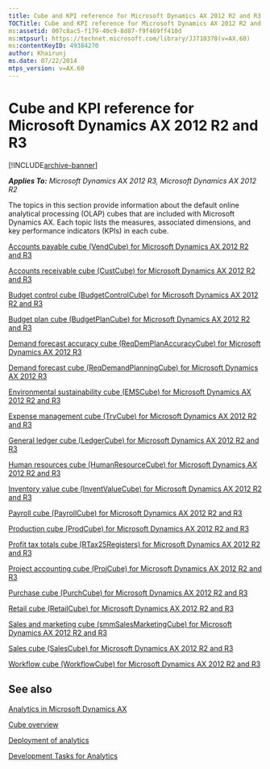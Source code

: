```yaml
---
title: Cube and KPI reference for Microsoft Dynamics AX 2012 R2 and R3
TOCTitle: Cube and KPI reference for Microsoft Dynamics AX 2012 R2 and R3
ms:assetid: 007c8ac5-f179-40c9-8d87-f9f469ff410d
ms:mtpsurl: https://technet.microsoft.com/library/JJ710378(v=AX.60)
ms:contentKeyID: 49384270
author: Khairunj
ms.date: 07/22/2014
mtps_version: v=AX.60
---
```


# Cube and KPI reference for Microsoft Dynamics AX 2012 R2 and R3 


[!INCLUDE[archive-banner](includes/archive-banner.md)]


_**Applies To:** Microsoft Dynamics AX 2012 R3, Microsoft Dynamics AX 2012 R2_

The topics in this section provide information about the default online analytical processing (OLAP) cubes that are included with Microsoft Dynamics AX. Each topic lists the measures, associated dimensions, and key performance indicators (KPIs) in each cube.

[Accounts payable cube (VendCube) for Microsoft Dynamics AX 2012 R2 and R3](accounts-payable-cube-vendcube-for-microsoft-dynamics-ax-2012-r2-and-r3.md)

[Accounts receivable cube (CustCube) for Microsoft Dynamics AX 2012 R2 and R3](accounts-receivable-cube-custcube-for-microsoft-dynamics-ax-2012-r2-and-r3.md)

[Budget control cube (BudgetControlCube) for Microsoft Dynamics AX 2012 R2 and R3](budget-control-cube-budgetcontrolcube-for-microsoft-dynamics-ax-2012-r2-and-r3.md)

[Budget plan cube (BudgetPlanCube) for Microsoft Dynamics AX 2012 R2 and R3](budget-plan-cube-budgetplancube-for-microsoft-dynamics-ax-2012-r2-and-r3.md)

[Demand forecast accuracy cube (ReqDemPlanAccuracyCube) for Microsoft Dynamics AX 2012 R3](demand-forecast-accuracy-cube-reqdemplanaccuracycube-for-microsoft-dynamics-ax-2012-r3.md)

[Demand forecast cube (ReqDemandPlanningCube) for Microsoft Dynamics AX 2012 R3](demand-forecast-cube-reqdemandplanningcube-for-microsoft-dynamics-ax-2012-r3.md)

[Environmental sustainability cube (EMSCube) for Microsoft Dynamics AX 2012 R2 and R3](environmental-sustainability-cube-emscube-for-microsoft-dynamics-ax-2012-r2-and-r3.md)

[Expense management cube (TrvCube) for Microsoft Dynamics AX 2012 R2 and R3](expense-management-cube-trvcube-for-microsoft-dynamics-ax-2012-r2-and-r3.md)

[General ledger cube (LedgerCube) for Microsoft Dynamics AX 2012 R2 and R3](general-ledger-cube-ledgercube-for-microsoft-dynamics-ax-2012-r2-and-r3.md)

[Human resources cube (HumanResourceCube) for Microsoft Dynamics AX 2012 R2 and R3](human-resources-cube-humanresourcecube-for-microsoft-dynamics-ax-2012-r2-and-r3.md)

[Inventory value cube (InventValueCube) for Microsoft Dynamics AX 2012 R2 and R3](inventory-value-cube-inventvaluecube-for-microsoft-dynamics-ax-2012-r2-and-r3.md)

[Payroll cube (PayrollCube) for Microsoft Dynamics AX 2012 R2 and R3](payroll-cube-payrollcube-for-microsoft-dynamics-ax-2012-r2-and-r3.md)

[Production cube (ProdCube) for Microsoft Dynamics AX 2012 R2 and R3](production-cube-prodcube-for-microsoft-dynamics-ax-2012-r2-and-r3.md)

[Profit tax totals cube (RTax25Registers) for Microsoft Dynamics AX 2012 R2 and R3](profit-tax-totals-cube-rtax25registers-for-microsoft-dynamics-ax-2012-r2-and-r3.md)

[Project accounting cube (ProjCube) for Microsoft Dynamics AX 2012 R2 and R3](project-accounting-cube-projcube-for-microsoft-dynamics-ax-2012-r2-and-r3.md)

[Purchase cube (PurchCube) for Microsoft Dynamics AX 2012 R2 and R3](purchase-cube-purchcube-for-microsoft-dynamics-ax-2012-r2-and-r3.md)

[Retail cube (RetailCube) for Microsoft Dynamics AX 2012 R2 and R3](retail-cube-retailcube-for-microsoft-dynamics-ax-2012-r2-and-r3.md)

[Sales and marketing cube (smmSalesMarketingCube) for Microsoft Dynamics AX 2012 R2 and R3](sales-and-marketing-cube-smmsalesmarketingcube-for-microsoft-dynamics-ax-2012-r2-and-r3.md)

[Sales cube (SalesCube) for Microsoft Dynamics AX 2012 R2 and R3](sales-cube-salescube-for-microsoft-dynamics-ax-2012-r2-and-r3.md)

[Workflow cube (WorkflowCube) for Microsoft Dynamics AX 2012 R2 and R3](workflow-cube-workflowcube-for-microsoft-dynamics-ax-2012-r2-and-r3.md)

## See also

[Analytics in Microsoft Dynamics AX](analytics-in-microsoft-dynamics-ax.md)

[Cube overview](cube-overview.md)

[Deployment of analytics](deployment-of-analytics.md)

[Development Tasks for Analytics](development-tasks-for-analytics.md)

  


